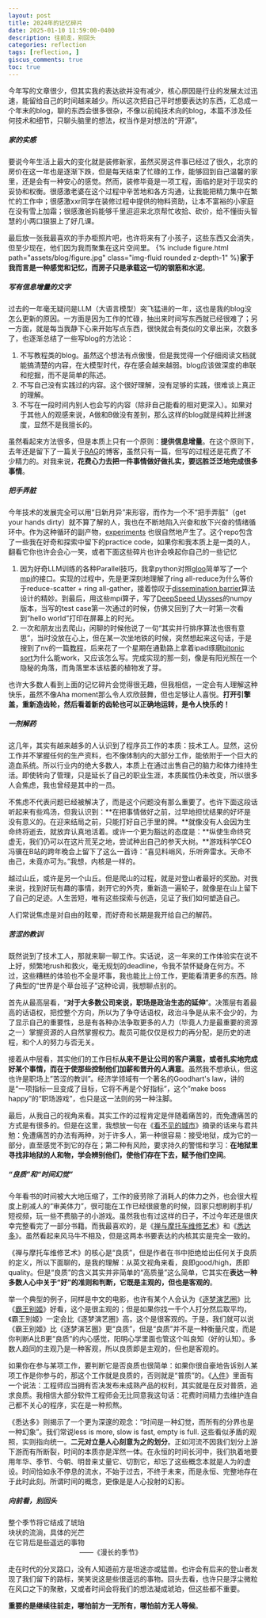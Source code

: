 ```yaml
---
layout: post
title: 2024年的记忆碎片
date: 2025-01-10 11:59:00-0400
description: 往前走，别回头
categories: reflection
tags: [reflection, ]
giscus_comments: true
toc: true
---
```


今年写的文章很少，但其实我的表达欲并没有减少，核心原因是行业的发展太过迅速，能留给自己的时间越来越少。所以这次把自己平时想要表达的东西，汇总成一个年末的blog，聊的东西会很多很杂，不像以前纯技术向的blog，本篇不涉及任何技术和细节，只聊头脑里的想法，权当作是对想法的“开源”。

##### **家的实感**

要说今年生活上最大的变化就是装修新家，虽然买房这件事已经过了很久，北京的房价在这一年也是逐渐下跌，但是每天结束了忙碌的工作，能够回到自己温馨的家里，还是会有一种安心的感觉。然而，装修毕竟是一项工程，面临的是对于现实的妥协和权衡。很感激老婆在这个过程中辛苦地和各方沟通，让我能把精力集中在繁忙的工作中；很感激xxr同学在装修过程中提供的物料资助，让本不富裕的小家庭在没有雪上加霜；很感激爸妈能够千里迢迢来北京帮忙收拾、砍价，给不懂街头智慧的小两口狠狠上了好几课。

最后放一张我最喜欢的手办柜照片吧，也许将来有了小孩子，这些东西又会消失，但至少现在，他们因为我而聚集在这片空间里。
{% include figure.html path="assets/blog/figure.jpg" class="img-fluid rounded z-depth-1" %}​
**家于我而言是一种感觉和记忆，而房子只是承载这一切的钢筋和水泥**。  


##### **写有信息增量的文字**

过去的一年毫无疑问是LLM（大语言模型）突飞猛进的一年，这也是我的blog没怎么更新的原因。一方面是因为工作的忙碌，抽出来时间写东西就已经很难了；另一方面，就是每当我静下心来开始写点东西，很快就会有类似的文章出来，次数多了，也逐渐总结了一些写blog的方法论：

1. 不写教程类的blog。虽然这个想法有点傲慢，但是我觉得一个仔细阅读文档就能搞清楚的内容，在大模型时代，存在感会越来越弱。blog应该做深度的串联和挖掘，而不是简单的陈述。
2. 不写自己没有实践过的内容。这个很好理解，没有足够的实践，很难谈上真正的理解。
3. 不写在一段时间内别人也会写的内容（除非自己能看的相对更深入）。如果对于其他人的观感来说，A做和B做没有差别，那么这样的blog就是纯粹比拼速度，显然不是我擅长的。

虽然看起来方法很多，但是本质上只有一个原则：**提供信息增量**。在这个原则下，去年还是留下了一篇关于[RAG](https://fatescript.github.io/blog/2024/LLM-RAG/)的博客，虽然只有一篇，但写的过程还是花费了不少精力的。对我来说，**花费心力去把一件事情做好做扎实，要远胜泛泛地完成很多事情**。


##### **把手弄脏**

今年技术的发展完全可以用“日新月异”来形容，而作为一个不“把手弄脏”（get your hands dirty）就不算了解的人，我也在不断地陷入兴奋和放下兴奋的情绪循环中。作为这种循环的副产物，[experiments](https://github.com/FateScript/experiments) 也很自然地产生了。这个repo包含了一些我在好奇和探索中留下的practice code，如果你和我本质上是一类的人，翻看它你也许会会心一笑，或者下面这些碎片也许会唤起你自己的一些记忆

1. 因为好奇LLM训练的各种Parallel技巧，我拿python对照[gloo](https://github.com/facebookincubator/gloo/)简单写了一个[mpi](https://github.com/FateScript/experiments/blob/main/se/mpi/mpi.py)的接口。实现的过程中，先是更深刻地理解了ring all-reduce为什么等价于reduce-scatter + ring all-gather，接着惊叹于[dissemination barrier](https://www.inf.ed.ac.uk/teaching/courses/ppls/BarrierPaper.pdf)算法设计的精妙。到最后，用这些mpi算子，写了[DeepSpeed Ulysses](https://arxiv.org/abs/2309.14509)的numpy版本，当写的test case第一次通过的时候，仿佛又回到了大一时第一次看到“hello world”打印在屏幕上的时光。
2. 一次和朋友出去爬山，闲聊的时候他说了一句“其实并行排序算法也很有意思”，当时没放在心上，但在某一次坐地铁的时候，突然想起来这句话，于是搜到了nv的一篇[教程](https://developer.nvidia.com/gpugems/gpugems2/part-vi-simulation-and-numerical-algorithms/chapter-46-improved-gpu-sorting)，后来花了一个星期在通勤路上拿着ipad琢磨[bitonic sort](https://github.com/FateScript/experiments/blob/main/algo/bitonic.py)为什么能work，又应该怎么写。完成实现的那一刻，像是有阳光照在一个隐秘的角落，而角落里本该枯萎的植物发了芽。

也许大多数人看到上面的记忆碎片会觉得很无趣，但我相信，一定会有人理解这种快乐，虽然不像Aha moment那么令人欢欣鼓舞，但也足够让人喜悦。**打开引擎盖，重新造齿轮，然后看着新的齿轮也可以正确地运转，是令人快乐的！**


##### **一剂解药**

这几年，其实有越来越多的人认识到了程序员工作的本质：技术工人。显然，这份工作并不掌握任何的生产资料，也不像体制内的大部分工作，能依附于一个巨大的造血系统。所以行业内的绝大多数人，本质上在通过出售自己的脑力和体力维持生活。即使转向了管理，只是延长了自己的职业生涯，本质属性仍未改变，所以很多人会焦虑，我也曾经是其中的一员。

不焦虑不代表问题已经被解决了，而是这个问题没有那么重要了。也许下面这段话听起来有些鸡汤，但我认识到：**在把事情做好之前，过早地担忧结果的好坏是没有意义的。在迎来结局之前，只能打好自己手里的牌。**就像没有人会因为生命终将逝去，就放弃认真地活着。或许一个更为豁达的态度是：**纵使生命终究虚无，我们仍可以在这片荒芜之地，尝试种出自己的参天大树。**游戏科学CEO冯骥在B站的跨年晚会上留下了这么一首诗：“喜见料峭风，乐听奔雷水。天命不由己，未竟亦可为。”我想，内核是一样的。

越过山丘，或许是另一个山丘。但是爬山的过程，就是对登山者最好的奖励。对我来说，找到好玩有趣的事情，剥开它的外壳，重新造一遍轮子，就像是在山上留下了自己的足迹。人生苦短，唯有这些探索与创造，见证了我们如何塑造自己。

人们常说焦虑是对自由的眩晕，而好奇和长期是我开给自己的解药。


##### **苦涩的教训**

既然说到了技术工人，那就来聊一聊工作。实话说，这一年来的工作体验实在说不上好，频繁地rush和救火，毫无规划的deadline，令我不禁怀疑身在何方。不过，这些糟糕的体验也不全是坏事，我也能比上份工作，更能看清更多的东西。除了典型的“世界是个草台班子”这种论调，我想聊点别的。

首先从最高层看，“**对于大多数公司来说，职场是政治生态的延伸**”。决策层有着最高的话语权，把控整个方向，所以为了争夺话语权，政治斗争是从来不会少的，为了显示自己的重要性，总是有各种办法争取更多的人力（毕竟人力是最重要的资源之一）掌握资源的人自然掌握权力。裁员可能仅仅是权力的再分配，是历史的进程，和个人的努力与否无关。

接着从中层看，其实他们的工作目标**从来不是让公司的客户满意，或者扎实地完成好某个事情，而在于使那些控制他们加薪和晋升的人满意**。虽然我不想承认，但这也许是职场上”苦涩的教训”。经济学领域有一个著名的Goodhart's law，讲的是“一项指标一旦变成了目标，它将不再是个好指标”，这个”make boss happy”的“职场游戏”，也只是这一法则的另一种注脚。

最后，从我自己的视角来看。其实工作的过程肯定是伴随着痛苦的，而免遭痛苦的方式是有很多的。但是在这里，我想放一句在《[看不见的城市](https://book.douban.com/subject/10555509/)》摘录的话来与君共勉：免遭痛苦的办法有两种，对于许多人，第一种很容易：接受地狱，成为它的一部分，直至感觉不到它的存在；第二种有风险，要求持久的警惕和学习：**在地狱里寻找非地狱的人和物，学会辨别他们，使他们存在下去，赋予他们空间**。


##### **“良质”和“时间幻觉”**

今年看书的时间被大大地压缩了，工作的疲劳除了消耗人的体力之外，也会很大程度上削减人的“审美体力”，很可能在工作已经很疲惫的时候，回家只想刷刷手机/短视频，玩一些不费脑子的小游戏。虽然我也有过这样的日子，不过今年还是很庆幸完整看完了一部分书籍。而我最喜欢的，是《[禅与摩托车维修艺术](https://book.douban.com/subject/6811366/)》和《[悉达多](https://book.douban.com/subject/26980487/)》。虽然看起来风马牛不相及，但是这两本书要表达的内核其实是完全一致的。

《禅与摩托车维修艺术》的核心是“良质”，但是作者在书中拒绝给出任何关于良质的定义，所以下面聊的，是我的理解：从英文视角来看，良即good/high，质即quality。但是“良质”的含义其实并非简单的“高质量”这么简单，它其实在**表达一种多数人心中关于“好”的准则和判断，它既是主观的，但也是客观的**。

举一个典型的例子，同样是中文的电影，也许有某个人会认为《[逐梦演艺圈](https://movie.douban.com/subject/26322774/)》比《[霸王别姬](https://movie.douban.com/subject/1291546/)》好看，这个是很主观的；但是如果你找一千个人打分然后取平均，《霸王别姬》一定会比《逐梦演艺圈》高，这个是很客观的。于是，我们就可以说《霸王别姬》比《逐梦演艺圈》更“良质”，但是“良质”并不是一种衡量尺度，而是你判断A比B更“良质”的内心感觉，阳明心学里面也管这个叫良知（好的认知）。多数人趋同的主观乃是一种客观，所以良质即是主观的，但也是客观的。

如果你在参与某项工作，要判断它是否良质也很简单：如果你很自豪地告诉别人某项工作是你参与的，那这个工作就是良质的，否则就是“普质”的。《[人件](https://book.douban.com/subject/25956450/)》里面有一个说法：工程师应当拥有否决发布未成熟产品的权利，其实就是在反对普质，追求良质。我相信大部分软件工程师会无比同意我这句话：花费时间精力去维护连自己都不关心的程序，实在是一种煎熬。

《悉达多》则揭示了一个更为深邃的观念：”时间是一种幻觉，而所有的分界也是一种幻象”。我们常说less is more, slow is fast, empty is full. 这些看似矛盾的观照，实则指向统一。**二元对立是人心刻意为之的划分**。正如河流不因我们划分上游下游而有所断裂，时间的本质亦是浑然一体。在永恒的时间长河中，我们执着地要用年华、季节、今朝、明昔来丈量它、切割它，却忘了这些概念本就是人为的虚设。时间恰如永不停息的流水，不始于过去，不终于未来，而是永恒、完整地存在于此时此刻。所谓时间的概念，更像是是人心投射的幻影。


##### **向前看，别回头**

整个季节将它结成了琥珀  
块状的流淌，具体的光芒  
在它背后是些遥远的事物  
&emsp;&emsp;&emsp;&emsp;&emsp;&emsp;&emsp;&emsp;&emsp;&emsp;  ——《漫长的季节》

走在时代的分叉路口，没有人知道前方是坦途亦或猛兽。也许会有后来的登山者发现了我们留下的路标，笑笑说这是些很遥远的事物。回头去看，也许只是浮尘微粒在风口之下的聚散，又或者时间会将我们的想法凝成琥珀，但这些都不重要。

**重要的是继续往前走，哪怕前方一无所有，哪怕前方无人等候**。
